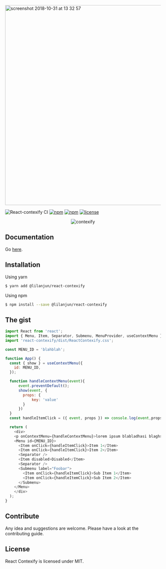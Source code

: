<img width="645" alt="screenshot 2018-10-31 at 13 32 57" src="https://user-images.githubusercontent.com/5574267/47815610-1806fa00-dd51-11e8-981b-2f680244ae29.png">

![React-contexify CI](https://github.com/fkhadra/react-contexify/workflows/React-contexify%20CI/badge.svg) [![npm](https://img.shields.io/npm/dm/react-contexify.svg)]() [![npm](https://img.shields.io/npm/v/react-contexify.svg)]() [![license](https://img.shields.io/github/license/fkhadra/react-contexify.svg?maxAge=2592000)]()

<div style="text-align:center">

![contexify](https://user-images.githubusercontent.com/5574267/100552409-500dfd80-3287-11eb-96ee-fc1d17ef50b8.gif)

</div>


## Documentation

Go [here](https://fkhadra.github.io/react-contexify). 

## Installation

Using yarn

```sh
$ yarn add @lilanjun/react-contexify
```

Using npm

```sh
$ npm install --save @lilanjun/react-contexify
```

## The gist

```js
import React from 'react';
import { Menu, Item, Separator, Submenu, MenuProvider, useContextMenu } from 'react-contexify';
import 'react-contexify/dist/ReactContexify.css';

const MENU_ID = 'blahblah';

function App() {
  const { show } = useContextMenu({
    id: MENU_ID,
  });

  function handleContextMenu(event){
      event.preventDefault();
      show(event, {
        props: {
            key: 'value'
        }
      })
  }
  const handleItemClick = ({ event, props }) => console.log(event,props);

  return (
    <div>
    <p onContextMenu={handleContextMenu}>lorem ipsum blabladhasi blaghs blah</p>  
    <Menu id={MENU_ID}>
      <Item onClick={handleItemClick}>Item 1</Item>
      <Item onClick={handleItemClick}>Item 2</Item>
      <Separator />
      <Item disabled>Disabled</Item>
      <Separator />
      <Submenu label="Foobar">
        <Item onClick={handleItemClick}>Sub Item 1</Item>
        <Item onClick={handleItemClick}>Sub Item 2</Item>
      </Submenu>
    </Menu>
    </div>
  );
}
```

## Contribute

Any idea and suggestions are welcome. Please have a look at the contributing guide.

## License

React Contexify is licensed under MIT. 
